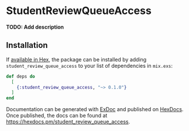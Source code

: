 # StudentReviewQueueAccess

**TODO: Add description**

## Installation

If [available in Hex](https://hex.pm/docs/publish), the package can be installed
by adding `student_review_queue_access` to your list of dependencies in `mix.exs`:

```elixir
def deps do
  [
    {:student_review_queue_access, "~> 0.1.0"}
  ]
end
```

Documentation can be generated with [ExDoc](https://github.com/elixir-lang/ex_doc)
and published on [HexDocs](https://hexdocs.pm). Once published, the docs can
be found at <https://hexdocs.pm/student_review_queue_access>.

